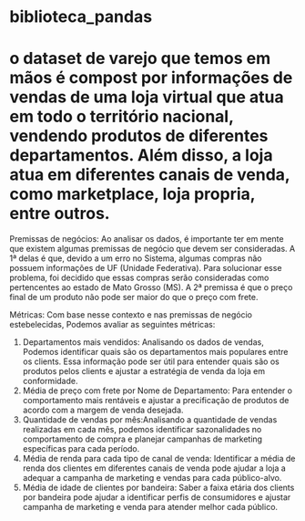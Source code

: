 # biblioteca_pandas

# o dataset de varejo que temos em mãos é compost por informações de vendas de uma loja virtual que atua em todo o território nacional, vendendo produtos de diferentes departamentos. Além disso, a loja atua em diferentes canais de venda, como marketplace, loja propria, entre outros.

Premissas de negócios:
Ao analisar os dados, é importante ter em mente que existem algumas premissas de negócio que devem ser consideradas. A 1ª delas é que, devido a um erro no Sistema, algumas compras não possuem informações de UF (Unidade Federativa). Para solucionar esse problema, foi decidido que essas compras serão consideradas como pertencentes ao estado de Mato Grosso (MS). A 2ª premissa é que o preço final de um produto não pode ser maior do que o preço com frete.

Métricas:
Com base nesse contexto e nas premissas de negócio estebelecidas, Podemos avaliar as seguintes métricas:

1.	Departamentos mais vendidos: Analisando os dados de vendas, Podemos identificar quais são os departamentos mais populares entre os clients. Essa informação pode ser útil para entender quais são os produtos pelos clients e ajustar a estratégia de venda da loja em conformidade.
2.	Média de preço com frete por Nome de Departamento: Para entender o comportamento mais rentáveis e ajustar a precificação de produtos de acordo com a margem de venda desejada.
3.	Quantidade de vendas  por mês:Analisando a quantidade de vendas realizadas em cada mês, podemos identificar sazonalidades no comportamento de compra e planejar campanhas de marketing específicas para cada período.
4.	Média de renda para cada tipo de canal de venda: Identificar a média de renda dos clientes em diferentes canais de venda pode ajudar a loja a adequar a campanha de marketing e vendas para cada público-alvo.
5.	Média de idade de clientes por bandeira: Saber a faixa etária dos clients por bandeira pode ajudar a identificar perfis de consumidores e ajustar campanha de marketing e venda para atender melhor cada público.

